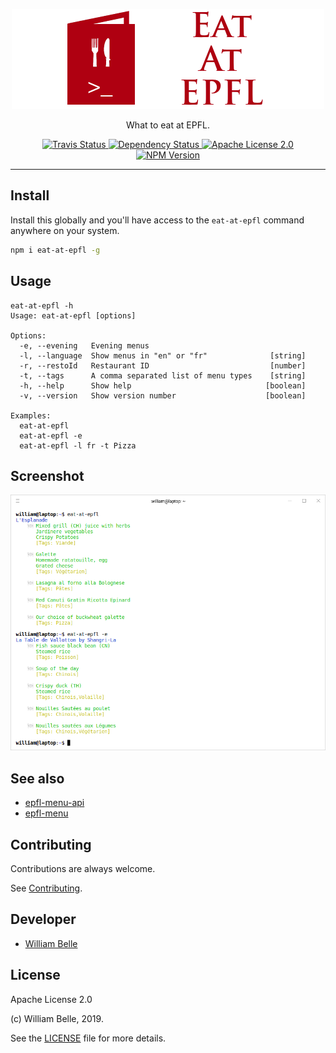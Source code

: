 <p align="center">
  <img alt="Eat at EPFL" src="https://raw.githubusercontent.com/innovativeinnovation/eat-at-epfl/master/docs/readme/readme-logo.png">
</p>

<p align="center">
  What to eat at EPFL.
</p>

<p align="center">
  <a href="https://travis-ci.org/innovativeinnovation/eat-at-epfl">
    <img alt="Travis Status" src="https://travis-ci.org/innovativeinnovation/eat-at-epfl.svg?branch=master">
  </a>
  <a href="https://david-dm.org/innovativeinnovation/eat-at-epfl">
    <img alt="Dependency Status" src="https://david-dm.org/innovativeinnovation/eat-at-epfl/status.svg"/>
  </a>
  <a href="https://raw.githubusercontent.com/innovativeinnovation/eat-at-epfl/master/LICENSE">
    <img alt="Apache License 2.0" src="https://img.shields.io/badge/license-Apache%202.0-blue.svg">
  </a>
  <a href='https://www.npmjs.com/package/eat-at-epfl'>
    <img alt="NPM Version" src="https://img.shields.io/npm/v/eat-at-epfl.svg" />
  </a>
</p>

---

Install
-------

Install this globally and you'll have access to the `eat-at-epfl` command
anywhere on your system.

```bash
npm i eat-at-epfl -g
```

Usage
-----

```console
eat-at-epfl -h
Usage: eat-at-epfl [options]

Options:
  -e, --evening   Evening menus
  -l, --language  Show menus in "en" or "fr"              [string]
  -r, --restoId   Restaurant ID                           [number]
  -t, --tags      A comma separated list of menu types    [string]
  -h, --help      Show help                              [boolean]
  -v, --version   Show version number                    [boolean]

Examples:
  eat-at-epfl
  eat-at-epfl -e
  eat-at-epfl -l fr -t Pizza
```

Screenshot
----------

![command line screenshot](https://raw.githubusercontent.com/innovativeinnovation/eat-at-epfl/master/docs/readme/screenshot.png)

See also
--------

* [epfl-menu-api](https://github.com/innovativeinnovation/epfl-menu-api)
* [epfl-menu](https://github.com/gcmalloc/epfl-menu)

Contributing
------------

Contributions are always welcome.

See [Contributing](CONTRIBUTING.md).

Developer
---------

  * [William Belle](https://github.com/williambelle)

License
-------

Apache License 2.0

(c) William Belle, 2019.

See the [LICENSE](LICENSE) file for more details.

